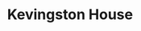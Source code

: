 ---
title: "Kevingston House"
url: /ciudad-autonoma-de-buenos-aires/kevingston-house-avenida-juan-bautista-alberdi/
shop: ropa
---